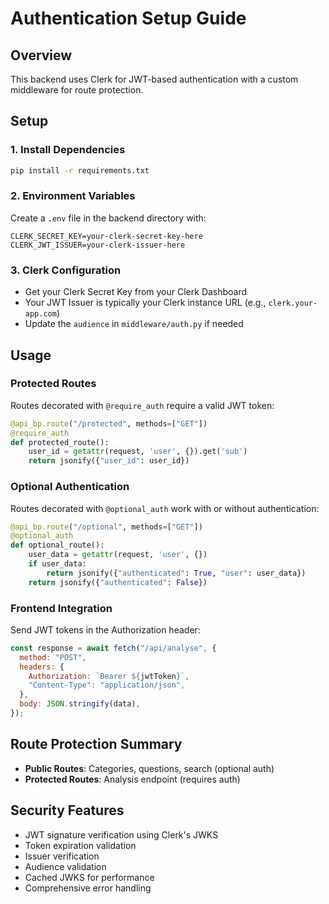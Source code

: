 # Authentication Setup Guide

## Overview

This backend uses Clerk for JWT-based authentication with a custom middleware for route protection.

## Setup

### 1. Install Dependencies

```bash
pip install -r requirements.txt
```

### 2. Environment Variables

Create a `.env` file in the backend directory with:

```env
CLERK_SECRET_KEY=your-clerk-secret-key-here
CLERK_JWT_ISSUER=your-clerk-issuer-here
```

### 3. Clerk Configuration

- Get your Clerk Secret Key from your Clerk Dashboard
- Your JWT Issuer is typically your Clerk instance URL (e.g., `clerk.your-app.com`)
- Update the `audience` in `middleware/auth.py` if needed

## Usage

### Protected Routes

Routes decorated with `@require_auth` require a valid JWT token:

```python
@api_bp.route("/protected", methods=["GET"])
@require_auth
def protected_route():
    user_id = getattr(request, 'user', {}).get('sub')
    return jsonify({"user_id": user_id})
```

### Optional Authentication

Routes decorated with `@optional_auth` work with or without authentication:

```python
@api_bp.route("/optional", methods=["GET"])
@optional_auth
def optional_route():
    user_data = getattr(request, 'user', {})
    if user_data:
        return jsonify({"authenticated": True, "user": user_data})
    return jsonify({"authenticated": False})
```

### Frontend Integration

Send JWT tokens in the Authorization header:

```javascript
const response = await fetch("/api/analyse", {
  method: "POST",
  headers: {
    Authorization: `Bearer ${jwtToken}`,
    "Content-Type": "application/json",
  },
  body: JSON.stringify(data),
});
```

## Route Protection Summary

- **Public Routes**: Categories, questions, search (optional auth)
- **Protected Routes**: Analysis endpoint (requires auth)

## Security Features

- JWT signature verification using Clerk's JWKS
- Token expiration validation
- Issuer verification
- Audience validation
- Cached JWKS for performance
- Comprehensive error handling
